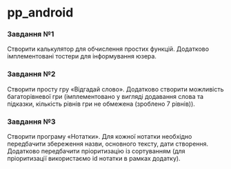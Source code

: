 # pp_android

### Завдання №1

Створити калькулятор для обчислення простих функцій. Додатково імплементовані тостери для інформування юзера.

### Завдання №2

Створити просту гру «Відгадай слово». Додатково створити можливість багаторівневої гри (імплементовано у вигляді додавання слова та підказки, кількість рівнів гри не обмежена (зроблено 7 рівнів)).

### Завдання №3

Створити програму «Нотатки». Для кожної нотатки необхідно передбачити збереження назви, основного тексту, дати створення. Додатково передбачити пріоритизацію із сортуванням (для пріоритизації використаємо id нотатки в рамках додатку).
